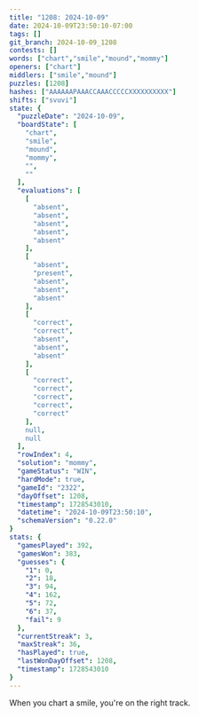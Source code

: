 ```yaml
---
title: "1208: 2024-10-09"
date: 2024-10-09T23:50:10-07:00
tags: []
git_branch: 2024-10-09_1208
contests: []
words: ["chart","smile","mound","mommy"]
openers: ["chart"]
middlers: ["smile","mound"]
puzzles: [1208]
hashes: ["AAAAAAPAAACCAAACCCCCXXXXXXXXXX"]
shifts: ["svuvi"]
state: {
  "puzzleDate": "2024-10-09",
  "boardState": [
    "chart",
    "smile",
    "mound",
    "mommy",
    "",
    ""
  ],
  "evaluations": [
    [
      "absent",
      "absent",
      "absent",
      "absent",
      "absent"
    ],
    [
      "absent",
      "present",
      "absent",
      "absent",
      "absent"
    ],
    [
      "correct",
      "correct",
      "absent",
      "absent",
      "absent"
    ],
    [
      "correct",
      "correct",
      "correct",
      "correct",
      "correct"
    ],
    null,
    null
  ],
  "rowIndex": 4,
  "solution": "mommy",
  "gameStatus": "WIN",
  "hardMode": true,
  "gameId": "2322",
  "dayOffset": 1208,
  "timestamp": 1728543010,
  "datetime": "2024-10-09T23:50:10",
  "schemaVersion": "0.22.0"
}
stats: {
  "gamesPlayed": 392,
  "gamesWon": 383,
  "guesses": {
    "1": 0,
    "2": 18,
    "3": 94,
    "4": 162,
    "5": 72,
    "6": 37,
    "fail": 9
  },
  "currentStreak": 3,
  "maxStreak": 36,
  "hasPlayed": true,
  "lastWonDayOffset": 1208,
  "timestamp": 1728543010
}
---
```

<!-- more -->
When you chart a smile, you're on the right track. 
